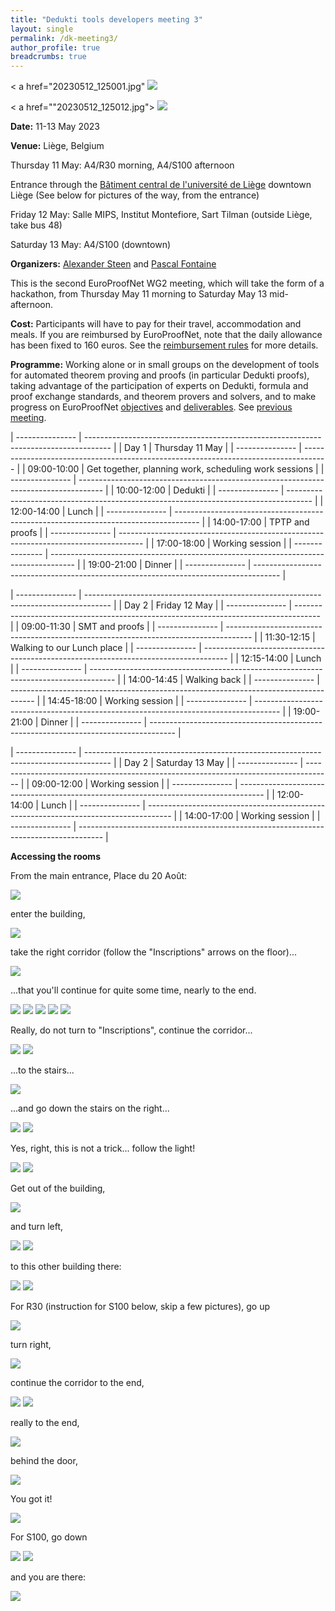 ```yaml
---
title: "Dedukti tools developers meeting 3"
layout: single
permalink: /dk-meeting3/
author_profile: true
breadcrumbs: true
---
```


<!--img src="/_pages/WG1/Jan2023/20230129_135357_resized.jpg"/-->
< a href="20230512_125001.jpg" <img src="20230512_125001_small.jpg" /> </a>

< a href=""20230512_125012.jpg"> <img src="20230512_125012_small.jpg" /> </a>

**Date:** 11-13 May 2023

**Venue:** Liège, Belgium

Thursday 11 May: A4/R30 morning, A4/S100 afternoon 

Entrance through the [Bâtiment central de l'université de Liège](https://goo.gl/maps/S72NG3nxf1YrQmcm8) downtown Liège (See below for pictures of the way, from the entrance)

Friday 12 May: Salle MIPS, Institut Montefiore, Sart Tilman (outside Liège, take bus 48)

Saturday 13 May: A4/S100 (downtown)

**Organizers:** [Alexander Steen](https://www.alexandersteen.de/)
  and [Pascal Fontaine](https://people.montefiore.uliege.be/pfontain/)
  
This is the second EuroProofNet WG2 meeting, which will take the form of a hackathon, from Thursday May 11 morning to Saturday May 13 mid-afternoon.

<!--**How to get there?**-->

<!-- **Application procedure:** The number of participants that can be reimbursed is limited. If you would like to be reimbursed of your travel, check the [eligibility rules](https://europroofnet.github.io/eligibility/) and 
[fill in this form](https://forms.gle/ZoHXRSKdbk8TxXc79). -->

**Cost:** Participants will have to pay for their travel, accommodation and meals. If you are reimbursed by EuroProofNet, note that the daily allowance has been fixed to 160 euros. See the [reimbursement rules](https://europroofnet.github.io/reimbursement-rules/) for more details.

<!--**Participants (15):**-->

**Programme:**  Working alone or in small groups on the development of tools for automated theorem proving and proofs (in particular Dedukti proofs), taking advantage of the participation of experts on Dedukti, formula and proof exchange standards, and theorem provers and solvers, and to make progress on EuroProofNet [objectives](../objectives) and [deliverables](../deliverables).  See [previous meeting](../dk-meeting3).

| --------------- | ------------------------------------------------------------------------------------ |
| Day 1           | Thursday 11 May |
| --------------- | ------------------------------------------------------------------------------------ |
| 09:00-10:00     | Get together, planning work, scheduling work sessions |
| --------------- | ------------------------------------------------------------------------------------ |
| 10:00-12:00     | Dedukti |
| --------------- | ------------------------------------------------------------------------------------ |
| 12:00-14:00     | Lunch |
| --------------- | ------------------------------------------------------------------------------------ |
| 14:00-17:00     | TPTP and proofs |
| --------------- | ------------------------------------------------------------------------------------ |
| 17:00-18:00     | Working session |
| --------------- | ------------------------------------------------------------------------------------ |
| 19:00-21:00     | Dinner |
| --------------- | ------------------------------------------------------------------------------------ |

| --------------- | ------------------------------------------------------------------------------------ |
| Day 2           | Friday 12 May |
| --------------- | ------------------------------------------------------------------------------------ |
| 09:00-11:30     | SMT and proofs |
| --------------- | ------------------------------------------------------------------------------------ |
| 11:30-12:15     | Walking to our Lunch place |
| --------------- | ------------------------------------------------------------------------------------ |
| 12:15-14:00     | Lunch |
| --------------- | ------------------------------------------------------------------------------------ |
| 14:00-14:45     | Walking back |
| --------------- | ------------------------------------------------------------------------------------ |
| 14:45-18:00     | Working session |
| --------------- | ------------------------------------------------------------------------------------ |
| 19:00-21:00     | Dinner |
| --------------- | ------------------------------------------------------------------------------------ |

| --------------- | ------------------------------------------------------------------------------------ |
| Day 2           | Saturday 13 May |
| --------------- | ------------------------------------------------------------------------------------ |
| 09:00-12:00     | Working session |
| --------------- | ------------------------------------------------------------------------------------ |
| 12:00-14:00     | Lunch |
| --------------- | ------------------------------------------------------------------------------------ |
| 14:00-17:00     | Working session |
| --------------- | ------------------------------------------------------------------------------------ |



**Accessing the rooms**

From the main entrance, Place du 20 Août:

<img src="/_pages/WG2/May2023/path/20230509_182952_small.jpg">

enter the building,

<img src="/_pages/WG2/May2023/path/20230509_183022_small.jpg">

take the right corridor (follow the "Inscriptions" arrows on the floor)...

<img src="/_pages/WG2/May2023/path/20230509_183027_small.jpg">

...that you'll continue for quite some time, nearly to the end.

<img src="/_pages/WG2/May2023/path/20230509_183033_small.jpg">

<img src="/_pages/WG2/May2023/path/20230509_183044_small.jpg">

<img src="/_pages/WG2/May2023/path/20230509_183104_small.jpg">

<img src="/_pages/WG2/May2023/path/20230509_183108_small.jpg">

<img src="/_pages/WG2/May2023/path/20230509_183123_small.jpg">

Really, do not turn to "Inscriptions", continue the corridor...

<img src="/_pages/WG2/May2023/path/20230509_183130_small.jpg">

<img src="/_pages/WG2/May2023/path/20230509_183138_small.jpg">

...to the stairs...

<img src="/_pages/WG2/May2023/path/20230509_183143_small.jpg">

...and go down the stairs on the right...

<img src="/_pages/WG2/May2023/path/20230509_183148_small.jpg">

<img src="/_pages/WG2/May2023/path/20230509_183157_small.jpg">

Yes, right, this is not a trick... follow the light!

<img src="/_pages/WG2/May2023/path/20230509_183207_small.jpg">

<img src="/_pages/WG2/May2023/path/20230509_183211_small.jpg">

Get out of the building,

<img src="/_pages/WG2/May2023/path/20230509_183215_small.jpg">

and turn left,

<img src="/_pages/WG2/May2023/path/20230509_183221_small.jpg">

<img src="/_pages/WG2/May2023/path/20230509_183230_small.jpg">

to this other building there:

<img src="/_pages/WG2/May2023/path/20230509_183239_small.jpg">

<img src="/_pages/WG2/May2023/path/20230509_183253_small.jpg">


For R30 (instruction for S100 below, skip a few pictures), go up

<img src="/_pages/WG2/May2023/path/20230509_183301_small.jpg">

turn right,

<img src="/_pages/WG2/May2023/path/20230509_183310_small.jpg">

continue the corridor to the end,

<img src="/_pages/WG2/May2023/path/20230509_183314_small.jpg">

<img src="/_pages/WG2/May2023/path/20230509_183321_small.jpg">

really to the end,

<img src="/_pages/WG2/May2023/path/20230509_183324_small.jpg">

behind the door,

<img src="/_pages/WG2/May2023/path/20230509_183337_small.jpg">

You got it!

<img src="/_pages/WG2/May2023/path/20230509_183342_small.jpg">

For S100, go down

<img src="/_pages/WG2/May2023/path/20230509_183409_small.jpg">

<img src="/_pages/WG2/May2023/path/20230509_183421_small.jpg">

and you are there:

<img src="/_pages/WG2/May2023/path/20230509_183427_small.jpg">
